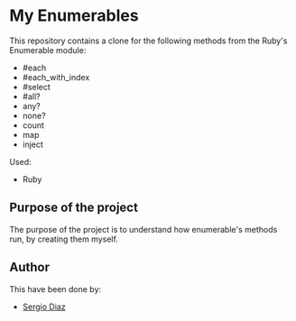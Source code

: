 # My Enumerables

This repository contains a clone for the following methods from the Ruby's Enumerable module:
* #each
* #each_with_index
* #select
* #all?
* any?
* none?
* count
* map
* inject

Used:

* Ruby

## Purpose of the project
The purpose of the project is to understand how enumerable's methods run, by creating them myself.

## Author
This have been done by:

* [Sergio Diaz](https://github.com/serdg0) 

